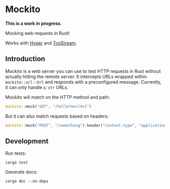 # Mockito

**This is a work in progress.**

Mocking web requests in Rust!

Works with [Hyper](http://hyper.rs/) and [TcpStream](https://doc.rust-lang.org/std/net/struct.TcpStream.html).

## Introduction

Mockito is a web server you can use to test HTTP requests in Rust without actually hitting the remote server.
It intercepts URLs wrapped within `mockito::url::Url` and responds with a preconfigured message. Currently, it can
only handle `&'str` URLs.

Mockito will match on the HTTP method and path:

```rust
mockito::mock("GET", "/hello?world=1")
```

But it can also match requests based on headers:

```rust
mockito::mock("POST", "/something").header("content-type", "application/json")
```

## Development

Run tests:

```
cargo test
```

Generate docs:

```
cargo doc --no-deps
```
